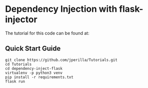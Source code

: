# Dependency Injection with flask-injector
The tutorial for this code can be found at: 

## Quick Start Guide
```.env
git clone https://github.com/jperilla/Tutorials.git
cd Tutorials
cd dependency-inject-flask
virtualenv -p python3 venv
pip install -r requirements.txt
flask run
```